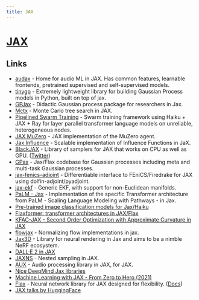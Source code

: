```yaml
---
title: JAX
---
```


# [JAX](https://github.com/google/jax)

## Links

- [audax](https://github.com/SarthakYadav/audax) - Home for audio ML in JAX. Has common features, learnable frontends, pretrained supervised and self-supervised models.
- [tinygp](https://github.com/dfm/tinygp) - Extremely lightweight library for building Gaussian Process models in Python, built on top of jax.
- [GPJax](https://github.com/thomaspinder/GPJax) - Didactic Gaussian process package for researchers in Jax.
- [Mctx](https://github.com/deepmind/mctx) - Monte Carlo tree search in JAX.
- [Pipelined Swarm Training](https://github.com/kingoflolz/swarm-jax) - Swarm training framework using Haiku + JAX + Ray for layer parallel transformer language models on unreliable, heterogeneous nodes.
- [JAX MuZero](https://github.com/Hwhitetooth/jax_muzero) - JAX implementation of the MuZero agent.
- [Jax Influence](https://github.com/google-research/jax-influence) - Scalable implementation of Influence Functions in JaX.
- [BlackJAX](https://github.com/blackjax-devs/blackjax) - Library of samplers for JAX that works on CPU as well as GPU. ([Twitter](https://twitter.com/blackjax_mcmc))
- [GPax](https://github.com/google-research/gpax) - Jax/Flax codebase for Gaussian processes including meta and multi-task Gaussian processes.
- [jax-fenics-adjoint](https://github.com/IvanYashchuk/jax-fenics-adjoint) - Differentiable interface to FEniCS/Firedrake for JAX using dolfin-adjoint/pyadjoint.
- [jax-ekf](https://github.com/brentyi/jax-ekf) - Generic EKF, with support for non-Euclidean manifolds.
- [PaLM - Jax](https://github.com/lucidrains/PaLM-jax) - Implementation of the specific Transformer architecture from PaLM - Scaling Language Modeling with Pathways - in Jax.
- [Pre-trained image classification models for Jax/Haiku](https://github.com/abarcel/haikumodels)
- [Flaxformer: transformer architectures in JAX/Flax](https://github.com/google/flaxformer)
- [KFAC-JAX - Second Order Optimization with Approximate Curvature in JAX](https://github.com/deepmind/kfac-jax)
- [flowjax](https://github.com/danielward27/flowjax) - Normalizing flow implementations in jax.
- [Jax3D](https://github.com/google-research/jax3d) - Library for neural rendering in Jax and aims to be a nimble NeRF ecosystem.
- [DALL·E 2 in JAX](https://github.com/lucidrains/DALLE2-jax)
- [JAXNS](https://github.com/Joshuaalbert/jaxns) - Nested sampling in JAX.
- [AUX](https://github.com/deepmind/dm_aux) - Audio processing library in JAX, for JAX.
- [Nice DeepMind Jax libraries](https://twitter.com/DeepMind/status/1517146462571794433)
- [Machine Learning with JAX - From Zero to Hero (2021)](https://www.youtube.com/playlist?list=PLBoQnSflObckOARbMK9Lt98Id0AKcZurq)
- [Flax](https://github.com/google/flax) - Neural network library for JAX designed for flexibility. ([Docs](https://flax.readthedocs.io/en/latest/))
- [JAX talks by HuggingFace](https://www.youtube.com/playlist?list=PLo2EIpI_JMQtQrEduYXbRz4X50mTiOi8S)